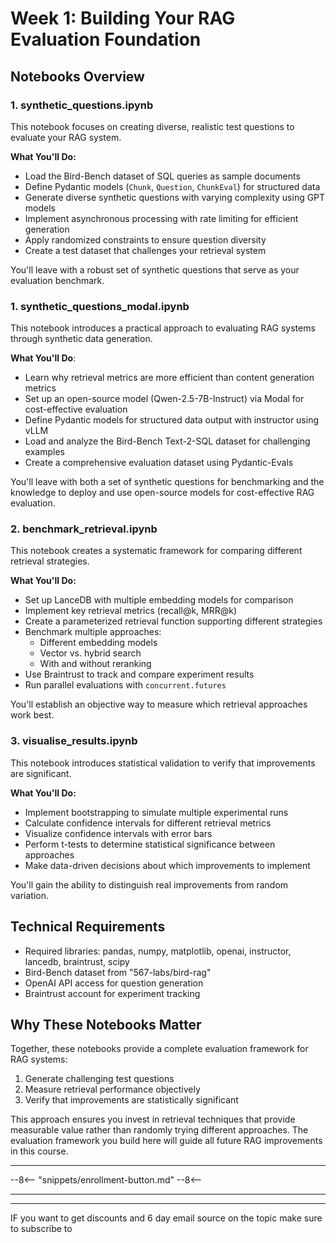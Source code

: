 # Week 1: Building Your RAG Evaluation Foundation

## Notebooks Overview

### 1. synthetic_questions.ipynb

This notebook focuses on creating diverse, realistic test questions to evaluate your RAG system.

**What You'll Do:**

- Load the Bird-Bench dataset of SQL queries as sample documents
- Define Pydantic models (`Chunk`, `Question`, `ChunkEval`) for structured data
- Generate diverse synthetic questions with varying complexity using GPT models
- Implement asynchronous processing with rate limiting for efficient generation
- Apply randomized constraints to ensure question diversity
- Create a test dataset that challenges your retrieval system

You'll leave with a robust set of synthetic questions that serve as your evaluation benchmark.

### 1. synthetic_questions_modal.ipynb

This notebook introduces a practical approach to evaluating RAG systems through synthetic data generation.

**What You'll Do**:

- Learn why retrieval metrics are more efficient than content generation metrics
- Set up an open-source model (Qwen-2.5-7B-Instruct) via Modal for cost-effective evaluation
- Define Pydantic models for structured data output with instructor using vLLM
- Load and analyze the Bird-Bench Text-2-SQL dataset for challenging examples
- Create a comprehensive evaluation dataset using Pydantic-Evals

You'll leave with both a set of synthetic questions for benchmarking and the knowledge to deploy and use open-source models for cost-effective RAG evaluation.

### 2. benchmark_retrieval.ipynb

This notebook creates a systematic framework for comparing different retrieval strategies.

**What You'll Do:**

- Set up LanceDB with multiple embedding models for comparison
- Implement key retrieval metrics (recall@k, MRR@k)
- Create a parameterized retrieval function supporting different strategies
- Benchmark multiple approaches:
  - Different embedding models
  - Vector vs. hybrid search
  - With and without reranking
- Use Braintrust to track and compare experiment results
- Run parallel evaluations with `concurrent.futures`

You'll establish an objective way to measure which retrieval approaches work best.

### 3. visualise_results.ipynb

This notebook introduces statistical validation to verify that improvements are significant.

**What You'll Do:**

- Implement bootstrapping to simulate multiple experimental runs
- Calculate confidence intervals for different retrieval metrics
- Visualize confidence intervals with error bars
- Perform t-tests to determine statistical significance between approaches
- Make data-driven decisions about which improvements to implement

You'll gain the ability to distinguish real improvements from random variation.

## Technical Requirements

- Required libraries: pandas, numpy, matplotlib, openai, instructor, lancedb, braintrust, scipy
- Bird-Bench dataset from "567-labs/bird-rag"
- OpenAI API access for question generation
- Braintrust account for experiment tracking

## Why These Notebooks Matter

Together, these notebooks provide a complete evaluation framework for RAG systems:

1. Generate challenging test questions
2. Measure retrieval performance objectively
3. Verify that improvements are statistically significant

This approach ensures you invest in retrieval techniques that provide measurable value rather than randomly trying different approaches. The evaluation framework you build here will guide all future RAG improvements in this course.

---

--8<--
  "snippets/enrollment-button.md"
--8<--

---


---

IF you want to get discounts and 6 day email source on the topic make sure to subscribe to

<script async data-uid="010fd9b52b" src="https://fivesixseven.kit.com/010fd9b52b/index.js"></script>
